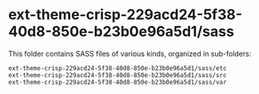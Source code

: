 # ext-theme-crisp-229acd24-5f38-40d8-850e-b23b0e96a5d1/sass

This folder contains SASS files of various kinds, organized in sub-folders:

    ext-theme-crisp-229acd24-5f38-40d8-850e-b23b0e96a5d1/sass/etc
    ext-theme-crisp-229acd24-5f38-40d8-850e-b23b0e96a5d1/sass/src
    ext-theme-crisp-229acd24-5f38-40d8-850e-b23b0e96a5d1/sass/var
